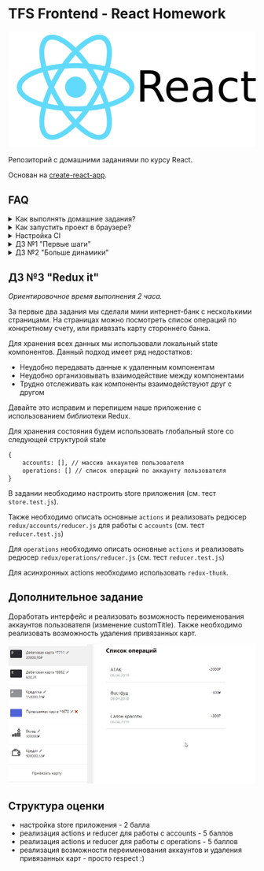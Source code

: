 # TFS Frontend - React Homework

![react logo](./public/react-logo.png)

Репозиторий с домашними заданиями по курсу React.

Основан на [create-react-app](https://github.com/facebook/create-react-app).

## FAQ

<details>
<summary>Как выполнять домашние задания?</summary>

* Клонируем репозиторий.
* Запускаем команду `npm install`.
* Запускаем команду `npm run test` и если видим "No tests found.." нажимаем на кнопку "A" на клавиатуре
* Видим упавшие тесты (не расстраиваемся).
* Начинаем реализовывать компоненты и добиваемся полного прохождения всех тестов.
* Все зеленое, а значит мы справились и мы молодец.
* Настраиваем репозиторий (нужно только один раз см. "Настройка CI").
* Пушим и отправляем на проверку.
</details>

<details>
<summary>Как запустить проект в браузере?</summary>

* Запускаем команду `npm run start`.
* Открываем [http://localhost:3000](http://localhost:3000)
</details>

<details>
<summary>Настройка CI</summary>

Нам нужно настроить автоматический деплой сайта на хостинг для того, чтобы было удобно проводить ревью приложения.
1. Создаем аккаунт в сервисе zeit [https://zeit.co/](https://zeit.co/).
1. Заходим на страницу [https://zeit.co/account/tokens](https://zeit.co/account/tokens) и нажимаем на кнопку `CREATE`
1. В поле `New token` вводим любое название и нажимаем на `CREATE_TOKEN`.
1. Если все ок, то в списке появится новый токен. Нам нужен будет ключ из поля `SECRET`. 
1. Кликаем на ссылку `reveal` и копируем ключ. Дальше будем называть его `NOW_TOKEN`.
1. Заходим в наш gitlab репозиторий, в котором мы должны добавить ключ в глобальные переменные.
1. Дальше кликаем - Settings -> CI / CD.
1. Выбираем блок `Environment variables`, кликаем на Expand.
1. Вводим в первое поле текст `NOW_TOKEN`, во второе – ключ из поля `SECRET`(см. 3 шаг).
</details>

<details>
<summary>ДЗ №1 "Первые шаги"</summary>

## ДЗ №1 "Первые шаги"

*Ориентировочное время выполнения 3 часа.*

Мы решили разработать свой интернет-банк. УРА!

Начнем с возможности просмотра списка банковских продуктов, которые есть у пользователя.

Продукты могут быть разными - это дебетовые и кредитные карты, вклады, кредиты, а также привязанные карты сторонних банков. 

Вся информация о продукте содержится в объекте

```
{
    id: '1',
    name: 'Дебетовая карта',
    customName: 'Моя карта',
    type: 'debit' | 'credit' | 'saving' | 'loan',
    amount: '50000',
    currency: 'RUB | USD'
}
```

Баланс и валюту привязанных карт мы не знаем, поэтому с ними попроще
```
{
    id: '2',
    name: 'Карта ББТ',
    customName: 'Моя карта',
    type: 'external'
}
```

Для отображения информации о продукте уже реализован компонент `BoardItem`, но его нужно немного доработать. (см. BoardItem.test.js)

За отображение списка всех продуктов отвечает компонент `Board`, его нужно реализовать самостоятельно.

**Не забудь про сортировку :).**

Порядок следующий: дебетовые карты (debit) => кредитные (credit) => карты сторонних банков (external) => вклады (saving) => кредиты (loan).
Если есть несколько аккаунтов одного типа, то сортируем их по валюте RUB => USD => EUR => GBP

Тестов довольно много и они могут сбить столку. Поэтому рекомендую начать с реализации небольших компонентов `Button` и `Money`. Затем можно приступить к `BoardItem`, `Board` и `NewAccountForm`. Если все сделано правильно, то интеграционные тесты `App.test.js` пройдут тоже.


**Все стили уже реализованы, главное их правильно подключить.**


## Пример работы приложения

![пример работы приложения](./public/hm1-example.gif)

## Структура оценки

Максимум за работу можно получить 10 баллов.

* Компонент `BoardItem` - 3 балла
* Форма привязки карт сторонних банков `NewAccountForm` - 3 балла
* Компонент `Board` - 4 балла
</details>


<details>
<summary>ДЗ №2 "Больше динамики"</summary>

*Ориентировочное время выполнения 4 часа.*

С первым MVP мы справились, что не может не радовать)
Давайте продолжим улучшать наш интернет-банк.

Много ли вы видели интернет-банков, да и вообще сайтов, с одной страницей?
Вот и я что-то припомнить не могу. 

Нужно это дело исправить. Разработаем три странички: `AddNewCardPage`, `TimelinePage`, `NotFoundPage`.

**AddNewCardPage**

Данная страница должна отображаться при переходе на `/actions/add_card`.
На странице необходимо поместить форму привязки карты стороннего банка.

**TimelinePage**

Данная страница должна отображаться при переходе на `/account/:accountId`.
На странице будет список операций по аккаунту пользователя.

**NotFoundPage**

Данная страница должна отображаться, если пользователь перешел на страницу, которой нет на сайте.

*Все стили уже реализованы, главное их правильно подключить.*

**Маршрутизация**

Для настройки роутинга в приложени необходимо использовать библиотеку [react-router](https://reacttraining.com/react-router/web/guides/quick-start)


**Загрузка данных**

Все данные находятся в моках `mocks/accountsMock.json` и `mocks/operationsMock.json`.

Для загрузки данных нужно использовать функции `getAccounts` и `getOperations` из `services/requestMock.js`.

**Бонусное задание**

При переходе между страницами реализовать изменение заголовка `document.title`.

`/actions/add_card` => Добавить карту
`/account/:accountId` => История операций: `account.customTitle || account.title`

## Пример работы приложения

![пример работы приложения](./public/hm2-example.gif)

## Структура оценки

Максимум за работу можно получить 20 баллов.

* Перевод компонента App на асинхронную загрузку аккаунтов из `requestMock` - 3 балла 
* Доработка компонента Board - 3 балла
* Разработка страницы NotFoundPage - 2 балла
* Разработка страницы AddNewCardPage - 2 балла
* Разработка страницы TimelinePage - 7 баллов
* Настройка роутинга в приложении (описать все Route`s) - 3 балла

</details>

## ДЗ №3 "Redux it"

*Ориентировочное время выполнения 2 часа.*

За первые два задания мы сделали мини интернет-банк с несколькими страницами. На страницах можно посмотреть список операций по конкретному счету, или привязать карту стороннего банка.

Для хранения всех данных мы использовали локальный state компонентов. Данный подход имеет ряд недостатков:
* Неудобно передавать данные к удаленным компонентам
* Неудобно организовывать взаимодействие между компонентами
* Трудно отслеживать как компоненты взаимодействуют друг с другом

Давайте это исправим и перепишем наше приложение с использованием библиотеки Redux.

Для хранения состояния будем использовать глобальный store со следующей структурой state 

```
{
    accounts: [], // массив аккаунтов пользователя
    operations: [] // список операций по аккаунту пользователя
}
```

В задании необходимо настроить store приложения (см. тест `store.test.js`).

Также необходимо описать основные `actions` и реализовать редюсер `redux/accounts/reducer.js` для работы с `accounts` (см. тест `reducer.test.js`)

Для `operations` необходимо описать основные `actions` и реализовать редюсер `redux/operations/reducer.js` (см. тест `reducer.test.js`)

Для асинхронных actions необходимо использовать `redux-thunk`.

## Дополнительное задание

Доработать интерфейс и реализовать возможность переименования аккаунтов пользователя (изменение customTitle). Также необходимо реализовать возможность удаления привязанных карт.

![пример работы приложения](./public/hm3-example.gif)

## Структура оценки

* настройка store приложения - 2 балла
* реализация actions и reducer для работы с accounts - 5 баллов
* реализация actions и reducer для работы с operations - 5 баллов
* реализация возможности переименования аккаунтов и удаления привязанных карт - просто respect :)

